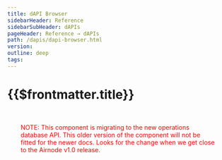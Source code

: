 ```yaml
---
title: dAPI Browser
sidebarHeader: Reference
sidebarSubHeader: dAPIs
pageHeader: Reference → dAPIs
path: /dapis/dapi-browser.html
version:
outline: deep
tags:
---
```


<VersionWarning/>

<PageHeader/>

# {{$frontmatter.title}}

<div style="color: red;padding:30px;">
    NOTE: This component is migrating to the new operations database API. This
    older version of the component will not be fitted for the newer docs.
    Looks for the change when we get close to the Airnode v1.0 release.
</div>

<DapiList/>
